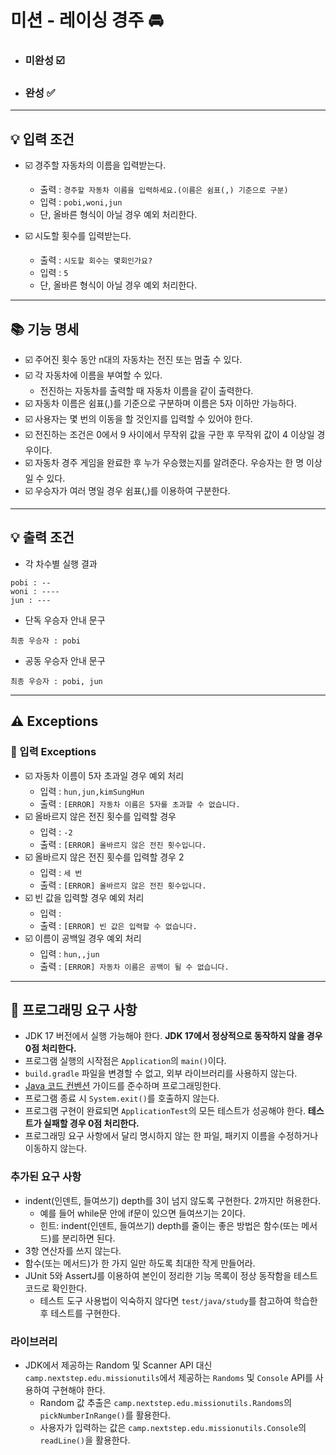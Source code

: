 # 미션 - 레이싱 경주 🚘

- ### 미완성 ☑️
- ### 완성 ✅


---
## 💡 입력 조건

- ☑️ 경주할 자동차의 이름을 입력받는다.
    - 출력 : `경주할 자동차 이름을 입력하세요.(이름은 쉼표(,) 기준으로 구분)`
    - 입력 : `pobi,woni,jun`
    - 단, 올바른 형식이 아닐 경우 예외 처리한다.

- ☑️ 시도할 횟수를 입력받는다.
    - 출력 : `시도할 회수는 몇회인가요?`
    - 입력 : `5`
    - 단, 올바른 형식이 아닐 경우 예외 처리한다.

---


## 📚 기능 명세
- ☑️ 주어진 횟수 동안 n대의 자동차는 전진 또는 멈출 수 있다.
- ☑️ 각 자동차에 이름을 부여할 수 있다.
  - 전진하는 자동차를 출력할 때 자동차 이름을 같이 출력한다.
- ☑️ 자동차 이름은 쉼표(,)를 기준으로 구분하며 이름은 5자 이하만 가능하다.
- ☑️ 사용자는 몇 번의 이동을 할 것인지를 입력할 수 있어야 한다.
- ☑️ 전진하는 조건은 0에서 9 사이에서 무작위 값을 구한 후 무작위 값이 4 이상일 경우이다.
- ☑️ 자동차 경주 게임을 완료한 후 누가 우승했는지를 알려준다. 우승자는 한 명 이상일 수 있다.
- ☑️ 우승자가 여러 명일 경우 쉼표(,)를 이용하여 구분한다.


---
## 💡 출력 조건
- 각 차수별 실행 결과

```
pobi : --
woni : ----
jun : ---
```

- 단독 우승자 안내 문구

```
최종 우승자 : pobi
```

- 공동 우승자 안내 문구

```
최종 우승자 : pobi, jun
```

---
## ⚠️ Exceptions
### 📕 입력 Exceptions
- ☑️ 자동차 이름이 5자 초과일 경우 예외 처리
  - 입력 : `hun,jun,kimSungHun`
  - 출력 : `[ERROR] 자동차 이름은 5자를 초과할 수 없습니다. `
- ☑️ 올바르지 않은 전진 횟수를 입력할 경우
  - 입력 : `-2`
  - 출력 : `[ERROR] 올바르지 않은 전진 횟수입니다. `
- ☑️ 올바르지 않은 전진 횟수를 입력할 경우 2
  - 입력 : `세 번`
  - 출력 : `[ERROR] 올바르지 않은 전진 횟수입니다. `
- ☑️ 빈 값을 입력할 경우 예외 처리
  - 입력 : ` `
  - 출력 : `[ERROR] 빈 값은 입력할 수 없습니다. `
- ☑️ 이름이 공백일 경우 예외 처리
  - 입력 : `hun,,jun`
  - 출력 : `[ERROR] 자동차 이름은 공백이 될 수 없습니다. `



---


## 🎯 프로그래밍 요구 사항

- JDK 17 버전에서 실행 가능해야 한다. **JDK 17에서 정상적으로 동작하지 않을 경우 0점 처리한다.**
- 프로그램 실행의 시작점은 `Application`의 `main()`이다.
- `build.gradle` 파일을 변경할 수 없고, 외부 라이브러리를 사용하지 않는다.
- [Java 코드 컨벤션](https://github.com/woowacourse/woowacourse-docs/tree/master/styleguide/java) 가이드를 준수하며 프로그래밍한다.
- 프로그램 종료 시 `System.exit()`를 호출하지 않는다.
- 프로그램 구현이 완료되면 `ApplicationTest`의 모든 테스트가 성공해야 한다. **테스트가 실패할 경우 0점 처리한다.**
- 프로그래밍 요구 사항에서 달리 명시하지 않는 한 파일, 패키지 이름을 수정하거나 이동하지 않는다.

### 추가된 요구 사항

- indent(인덴트, 들여쓰기) depth를 3이 넘지 않도록 구현한다. 2까지만 허용한다.
  - 예를 들어 while문 안에 if문이 있으면 들여쓰기는 2이다.
  - 힌트: indent(인덴트, 들여쓰기) depth를 줄이는 좋은 방법은 함수(또는 메서드)를 분리하면 된다.
- 3항 연산자를 쓰지 않는다.
- 함수(또는 메서드)가 한 가지 일만 하도록 최대한 작게 만들어라.
- JUnit 5와 AssertJ를 이용하여 본인이 정리한 기능 목록이 정상 동작함을 테스트 코드로 확인한다.
  - 테스트 도구 사용법이 익숙하지 않다면 `test/java/study`를 참고하여 학습한 후 테스트를 구현한다.

### 라이브러리

- JDK에서 제공하는 Random 및 Scanner API 대신 `camp.nextstep.edu.missionutils`에서 제공하는 `Randoms` 및 `Console` API를 사용하여 구현해야 한다.
  - Random 값 추출은 `camp.nextstep.edu.missionutils.Randoms`의 `pickNumberInRange()`를 활용한다.
  - 사용자가 입력하는 값은 `camp.nextstep.edu.missionutils.Console`의 `readLine()`을 활용한다.
